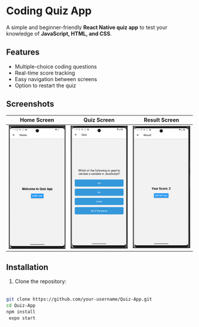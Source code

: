 # Coding Quiz App

A simple and beginner-friendly **React Native quiz app** to test your knowledge of **JavaScript, HTML, and CSS**.

## Features
- Multiple-choice coding questions  
- Real-time score tracking  
- Easy navigation between screens  
- Option to restart the quiz

## Screenshots

| Home Screen | Quiz Screen | Result Screen |
|------------|-------------|----------------|
| ![Home](assets/home.png) | ![Quiz](assets/quiz.png) | ![Result](assets/result.png) |

## Installation

1. Clone the repository:
```bash

git clone https://github.com/your-username/Quiz-App.git
cd Quiz-App
npm install
 expo start

